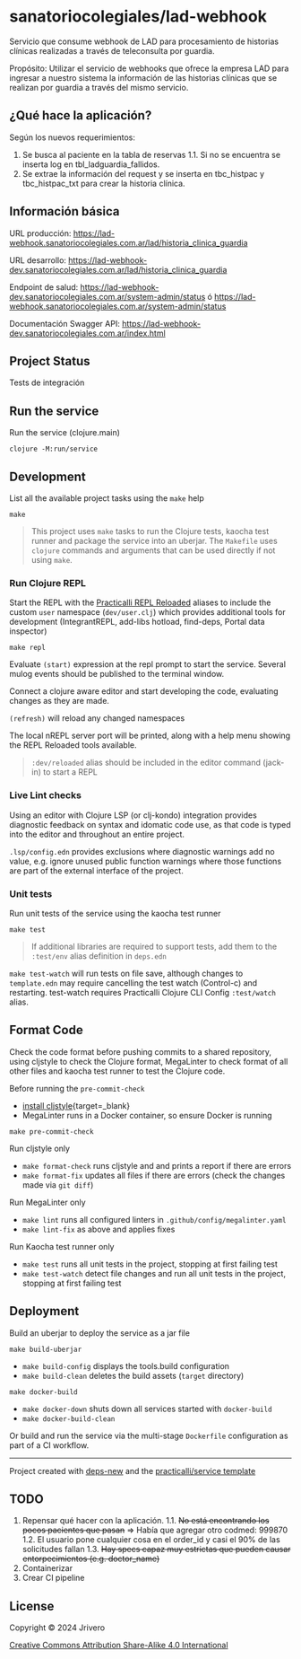 # sanatoriocolegiales/lad-webhook

Servicio que consume webhook de LAD para procesamiento de historias clínicas realizadas a través de teleconsulta por guardia.

Propósito:
Utilizar el servicio de webhooks que ofrece la empresa LAD para ingresar a nuestro sistema la información de las historias clínicas que se realizan por guardia a través del mismo servicio.

##  ¿Qué hace la aplicación?

Según los nuevos requerimientos:

1. Se busca al paciente en la tabla de reservas
1.1. Si no se encuentra se inserta log en tbl_ladguardia_fallidos.
2. Se extrae la información del request y se inserta en tbc_histpac y tbc_histpac_txt para crear la historia clínica.

## Información básica

URL producción: https://lad-webhook.sanatoriocolegiales.com.ar/lad/historia_clinica_guardia

URL desarrollo: https://lad-webhook-dev.sanatoriocolegiales.com.ar/lad/historia_clinica_guardia

Endpoint de salud: https://lad-webhook-dev.sanatoriocolegiales.com.ar/system-admin/status ó https://lad-webhook.sanatoriocolegiales.com.ar/system-admin/status

Documentación Swagger API: https://lad-webhook-dev.sanatoriocolegiales.com.ar/index.html


## Project Status

Tests de integración

## Run the service

Run the service (clojure.main)

```shell
clojure -M:run/service
```

## Development

List all the available project tasks using the `make` help

```shell
make
```

> This project uses `make` tasks to run the Clojure tests, kaocha test runner and package the service into an uberjar.  The `Makefile` uses `clojure` commands and arguments that can be used directly if not using `make`.

### Run Clojure REPL

Start the REPL with the [Practicalli REPL Reloaded](https://practical.li/clojure/clojure-cli/repl-reloaded/) aliases to include the custom `user` namespace (`dev/user.clj`) which provides additional tools for development (IntegrantREPL, add-libs hotload, find-deps, Portal data inspector)

```shell
make repl
```

Evaluate `(start)` expression at the repl prompt to start the service.  Several mulog events should be published to the terminal window.

Connect a clojure aware editor and start developing the code, evaluating changes as they are made.

`(refresh)` will reload any changed namespaces

The local nREPL server port will be printed, along with a help menu showing the REPL Reloaded tools available.

> `:dev/reloaded` alias should be included in the editor command (jack-in) to start a REPL


### Live Lint checks

Using an editor with Clojure LSP (or clj-kondo) integration provides diagnostic feedback on syntax and idomatic code use, as that code is typed into the editor and throughout an entire project.

`.lsp/config.edn` provides exclusions where diagnostic warnings add no value, e.g. ignore unused public function warnings where those functions are part of the external interface of the project.


### Unit tests

Run unit tests of the service using the kaocha test runner

```shell
make test
```

> If additional libraries are required to support tests, add them to the `:test/env` alias definition in `deps.edn`

`make test-watch` will run tests on file save, although changes to `template.edn` may require cancelling the test watch (Control-c) and restarting.  test-watch requires Practicalli Clojure CLI Config `:test/watch` alias.

## Format Code

Check the code format before pushing commits to a shared repository, using cljstyle to check the Clojure format, MegaLinter to check format of all other files and kaocha test runner to test the Clojure code.

Before running the `pre-commit-check`

- [install cljstyle](https://github.com/greglook/cljstyle/releases){target=_blank}
- MegaLinter runs in a Docker container, so ensure Docker is running

```shell
make pre-commit-check
```

Run cljstyle only

- `make format-check` runs cljstyle and and prints a report if there are errors
- `make format-fix` updates all files if there are errors (check the changes made via `git diff`)

Run MegaLinter only

- `make lint` runs all configured linters in `.github/config/megalinter.yaml`
- `make lint-fix` as above and applies fixes

Run Kaocha test runner only

- `make test` runs all unit tests in the project, stopping at first failing test
- `make test-watch` detect file changes and run all unit tests in the project, stopping at first failing test


## Deployment

Build an uberjar to deploy the service as a jar file

```shell
make build-uberjar
```

- `make build-config` displays the tools.build configuration
- `make build-clean` deletes the build assets (`target` directory)

```shell
make docker-build
```

- `make docker-down` shuts down all services started with `docker-build`
- `make docker-build-clean`

Or build and run the service via the multi-stage `Dockerfile` configuration as part of a CI workflow.

-----------------------------------------------------------------------------------------------------------------------------------------------
Project created with [deps-new](https://github.com/seancorfield/deps-new) and the [practicalli/service template](https://github.com/practicalli/project-templates)

## TODO

1. Repensar qué hacer con la aplicación.
    1.1. ~~No está encontrando los pocos pacientes que pasan~~ => Había que agregar otro codmed: 999870
    1.2. El usuario pone cualquier cosa en el order_id y casi el 90% de las solicitudes fallan
    1.3. ~~Hay specs capaz muy estrictas que pueden causar entorpecimientos (e.g. doctor_name)~~
2. Containerizar
3. Crear CI pipeline    

## License

Copyright © 2024 Jrivero

[Creative Commons Attribution Share-Alike 4.0 International](http://creativecommons.org/licenses/by-sa/4.0/")

